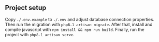 ## Project setup

Copy ```./.env.example``` to ```./.env``` and adjust database connection properties. Then run the migration with ```php8.1 artisan migrate```. After that, install and compile javascript with ```npm install && npm run build```. Finally, run the project with ```php8.1 artisan serve```.
